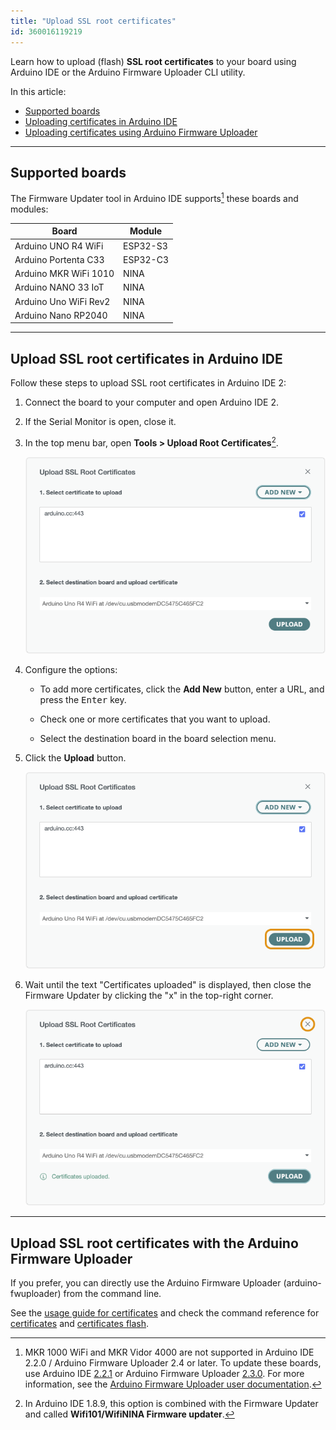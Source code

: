 ```yaml
---
title: "Upload SSL root certificates"
id: 360016119219
---
```


Learn how to upload (flash) **SSL root certificates** to your board using Arduino IDE or the Arduino Firmware Uploader CLI utility.

In this article:

* [Supported boards](#supported-boards)
* [Uploading certificates in Arduino IDE](#arduino-ide)
* [Uploading certificates using Arduino Firmware Uploader](#arduino-firmware-uploader)

---

<a id="supported-boards"></a>

## Supported boards

The Firmware Updater tool in Arduino IDE supports[^deprecated] these boards and modules:

| Board                 | Module   |
|-----------------------|----------|
| Arduino UNO R4 WiFi   | ESP32-S3 |
| Arduino Portenta C33  | ESP32-C3 |
| Arduino MKR WiFi 1010 | NINA     |
| Arduino NANO 33 IoT   | NINA     |
| Arduino Uno WiFi Rev2 | NINA     |
| Arduino Nano RP2040   | NINA     |

[^deprecated]: MKR 1000 WiFi and MKR Vidor 4000 are not supported in Arduino IDE 2.2.0 / Arduino Firmware Uploader 2.4 or later. To update these boards, use Arduino IDE [2.2.1](https://github.com/arduino/arduino-ide/releases/tag/2.1.1) or Arduino Firmware Uploader [2.3.0](https://github.com/arduino/arduino-fwuploader/releases/tag/2.3.0). For more information, see the [Arduino Firmware Uploader user documentation](https://arduino.github.io/arduino-fwuploader/latest/deprecated/).

---

<a id="arduino-ide"></a>

## Upload SSL root certificates in Arduino IDE

Follow these steps to upload SSL root certificates in Arduino IDE 2:

1. Connect the board to your computer and open Arduino IDE 2.

1. If the Serial Monitor is open, close it.

1. In the top menu bar, open **Tools > Upload Root Certificates**[^1.8.9].

   ![The Upload SSL Root Certificates tool.](img/ide-2-certificates.png)

1. Configure the options:

   * To add more certificates, click the **Add New** button, enter a URL, and press the <kbd>Enter</kbd> key.

   * Check one or more certificates that you want to upload.

   * Select the destination board in the board selection menu.

1. Click the **Upload** button.

   ![The Upload button in the Upload SSL Root Certificates tool.](img/ide-2-certificates-upload.png)

1. Wait until the text "Certificates uploaded" is displayed, then close the Firmware Updater by clicking the "x" in the top-right corner.

   ![Closing the Upload SSL Root Certificates tool.](img/ide-2-certificates-complete.png)

[^1.8.9]: In Arduino IDE 1.8.9, this option is combined with the Firmware Updater and called **Wifi101/WifiNINA Firmware updater**.

---

<a id="arduino-firmware-uploader"></a>

## Upload SSL root certificates with the Arduino Firmware Uploader

If you prefer, you can directly use the Arduino Firmware Uploader (arduino-fwuploader) from the command line.

See the [usage guide for certificates](https://arduino.github.io/arduino-fwuploader/2.4/usage/#certificates) and check the command reference for [certificates](https://arduino.github.io/arduino-fwuploader/latest/commands/arduino-fwuploader_certificates/) and [certificates flash](https://arduino.github.io/arduino-fwuploader/2.4/commands/arduino-fwuploader_certificates_flash/).

[^deprecated]: MKR 1000 WiFi and MKR Vidor 4000 are not supported in Arduino IDE 2.2.0 / Arduino Firmware Uploader 2.4 or later. To update these boards, use Arduino IDE [2.2.1](https://github.com/arduino/arduino-ide/releases/tag/2.1.1) or Arduino Firmware Uploader [2.3.0](https://github.com/arduino/arduino-fwuploader/releases/tag/2.3.0). For more information, see the [Arduino Firmware Uploader user documentation](https://arduino.github.io/arduino-fwuploader/latest/deprecated/).
